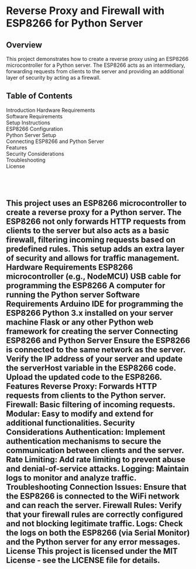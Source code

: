 
<h1>Reverse Proxy and Firewall with ESP8266 for Python Server</h1>
<h2>Overview</h2>
This project demonstrates how to create a reverse proxy using an ESP8266 microcontroller for a Python server. The ESP8266 acts as an intermediary, forwarding requests from clients to the server and providing an additional layer of security by acting as a firewall.<br>
<h2>Table of Contents</h2>
Introduction
Hardware Requirements<br>
Software Requirements<br>
Setup Instructions<br>
ESP8266 Configuration<br>
Python Server Setup<br>
Connecting ESP8266 and Python Server<br>
Features<br>
Security Considerations<br>
Troubleshooting<br>
License<br><br><br><br>
<h2><Introduction</h2>
This project uses an ESP8266 microcontroller to create a reverse proxy for a Python server. The ESP8266 not only forwards HTTP requests from clients to the server but also acts as a basic firewall, filtering incoming requests based on predefined rules. This setup adds an extra layer of security and allows for traffic management.
Hardware Requirements
ESP8266 microcontroller (e.g., NodeMCU)
USB cable for programming the ESP8266
A computer for running the Python server
Software Requirements
Arduino IDE for programming the ESP8266
Python 3.x installed on your server machine
Flask or any other Python web framework for creating the server
Connecting ESP8266 and Python Server
Ensure the ESP8266 is connected to the same network as the server.
Verify the IP address of your server and update the serverHost variable in the ESP8266 code.
Upload the updated code to the ESP8266.
Features
Reverse Proxy: Forwards HTTP requests from clients to the Python server.
Firewall: Basic filtering of incoming requests.
Modular: Easy to modify and extend for additional functionalities.
Security Considerations
Authentication: Implement authentication mechanisms to secure the communication between clients and the server.
Rate Limiting: Add rate limiting to prevent abuse and denial-of-service attacks.
Logging: Maintain logs to monitor and analyze traffic.
Troubleshooting
Connection Issues: Ensure that the ESP8266 is connected to the WiFi network and can reach the server.
Firewall Rules: Verify that your firewall rules are correctly configured and not blocking legitimate traffic.
Logs: Check the logs on both the ESP8266 (via Serial Monitor) and the Python server for any error messages.
License
This project is licensed under the MIT License - see the LICENSE file for details.
